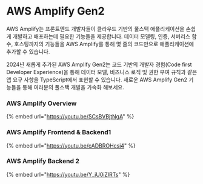# AWS Amplify Gen2

AWS Amplify는 프론트엔드 개발자들이 클라우드 기반의 풀스택 애플리케이션을 손쉽게 개발하고 배포하는데 필요한 기능들을 제공합니다. 데이터 모델링, 인증, 서버리스 함수, 호스팅까지의 기능들을 AWS Amplify를 통해 몇 줄의 코드만으로 애플리케이션에 추가할 수 있습니다.&#x20;

2024년 새롭게 추가된 AWS Amplify Gen2는 코드 기반의 개발자 경험(Code first Developer Experience)을 통해 데이터 모델, 비즈니스 로직 및 권한 부여 규칙과 같은 앱 요구 사항을 TypeScript에서 표현할 수 있습니다. 새로운 AWS Amplify Gen2 기능들을 통해 여러분의 풀스택 개발을 가속화 해보세요.



### AWS  Amplify Overview

{% embed url="https://youtu.be/SCsBVBjtNgA" %}

### AWS Amplify Frontend & Backend1

{% embed url="https://youtu.be/cADBROHcsi4" %}

### AWS Amplify Backend 2

{% embed url="https://youtu.be/Y_iU0iZlRTs" %}

